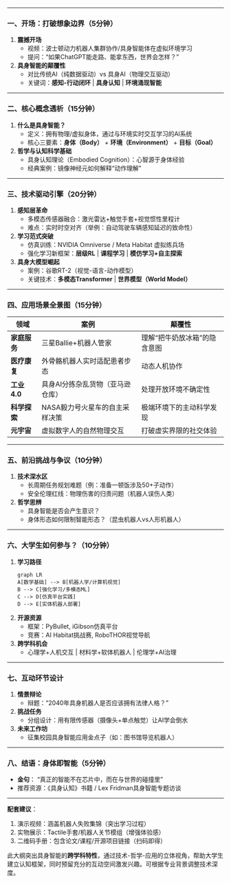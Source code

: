 
---
### **一、开场：打破想象边界（5分钟）**
1. **震撼开场**  
   - 视频：波士顿动力机器人集群协作/具身智能体在虚拟环境学习
   - 提问：“如果ChatGPT能走路、能拿东西，世界会怎样？”
2. **具身智能的颠覆性**  
   - 对比传统AI（纯数据驱动）vs 具身AI（物理交互驱动）
   - 关键词：**感知-行动闭环** | **具身认知** | **环境涌现智能**

---
### **二、核心概念透析（15分钟）**
1. **什么是具身智能？**  
   - 定义：拥有物理/虚拟身体，通过与环境实时交互学习的AI系统
   - 核心三要素：**身体（Body）** + **环境（Environment）** + **目标（Goal）**
2. **哲学与认知科学基础**  
   - 具身认知理论（Embodied Cognition）：心智源于身体经验
   - 经典案例：镜像神经元如何解释“动作理解”

---
### **三、技术驱动引擎（20分钟）**
1. **感知层革命**  
   - 多模态传感器融合：激光雷达+触觉手套+视觉惯性里程计
   - 难点：实时时空对齐（举例：自动驾驶车辆感知延迟的致命性）
2. **学习范式突破**  
   - 仿真训练：NVIDIA Omniverse / Meta Habitat 虚拟练兵场
   - 强化学习新框架：**层级RL** | **课程学习** | **模仿学习+自主探索**
3. **具身大模型崛起**  
   - 案例：谷歌RT-2（视觉-语言-动作模型）  
   - 关键技术：**多模态Transformer** | **世界模型（World Model）**

---
### **四、应用场景全景图（15分钟）**
| **领域**       | **案例**                          | **颠覆性**                     |
|----------------|-----------------------------------|-------------------------------|
| **家庭服务**   | 三星Ballie+机器人管家             | 理解“把牛奶放冰箱”的隐含意图   |
| **医疗康复**   | 外骨骼机器人实时适配患者步态      | 动态人机协作                  |
| **工业4.0**    | 具身AI分拣杂乱货物（亚马逊仓库）  | 处理开放环境不确定性          |
| **科学探索**   | NASA毅力号火星车的自主采样决策    | 极端环境下的主动科学发现      |
| **元宇宙**     | 虚拟数字人的自然物理交互          | 打破虚实界限的社交体验        |

---
### **五、前沿挑战与争议（10分钟）**
1. **技术深水区**  
   - 长周期任务规划难题（例：准备一顿饭涉及50+子动作）
   - 安全伦理红线：物理伤害的归责问题（机器人误伤人类）
2. **哲学思辨**  
   - 具身智能是否会产生意识？  
   - 身体形态如何限制智能形态？（昆虫机器人vs人形机器人）

---
### **六、大学生如何参与？（10分钟）**
1. **学习路径**  
   ```mermaid
   graph LR
   A[数学基础] --> B[机器人学/计算机视觉]
   B --> C[强化学习/多模态ML]
   C --> D[仿真平台实践]
   D --> E[实体机器人部署]
   ```
2. **开源资源**  
   - 框架：PyBullet, iGibson仿真平台  
   - 竞赛：AI Habitat挑战赛, RoboTHOR视觉导航
3. **跨学科机会**  
   - 心理学+人机交互 | 材料学+软体机器人 | 伦理学+AI治理

---
### **七、互动环节设计**
1. **情景辩论**  
   - 辩题：“2040年具身机器人是否应该拥有法律人格？”
2. **挑战任务**  
   - 分组设计：用有限传感器（摄像头+单点触觉）让AI学会倒水
3. **未来工作坊**  
   - 征集校园具身智能应用金点子（如：图书馆导览机器人）

---
### **八、结语：身体即智能（5分钟）**
- **金句**： “真正的智能不在芯片中，而在与世界的碰撞里”  
- 推荐资源：《具身认知》书籍 / Lex Fridman具身智能专题访谈

---
**配套建议**：
1. 演示视频：涵盖机器人失败集锦（突出学习过程）
2. 实物展示：Tactile手套/机器人关节模组（增强体验感）
3. 二维码手册：包含论文/课程/开源项目链接（扫码即得）

此大纲突出具身智能的**跨学科特性**，通过技术-哲学-应用的立体视角，帮助大学生建立认知框架，同时预留充分的互动空间激发兴趣。可根据专业背景调整技术深度。